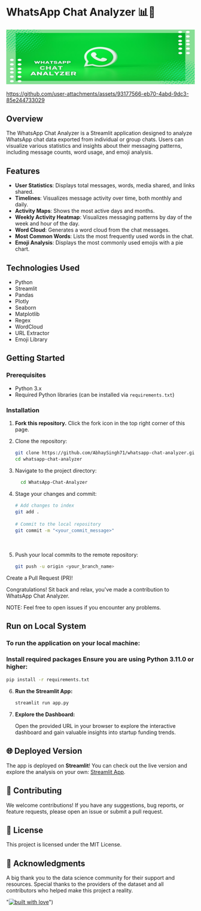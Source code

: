 # WhatsApp Chat Analyzer 📊💬

![WhatsApp Chat Analyzer](banner.jpeg)



https://github.com/user-attachments/assets/93177566-eb70-4abd-9dc3-85e244733029

## Overview

The WhatsApp Chat Analyzer is a Streamlit application designed to analyze WhatsApp chat data exported from individual or group chats. Users can visualize various statistics and insights about their messaging patterns, including message counts, word usage, and emoji analysis.

## Features

- **User Statistics**: Displays total messages, words, media shared, and links shared.
- **Timelines**: Visualizes message activity over time, both monthly and daily.
- **Activity Maps**: Shows the most active days and months.
- **Weekly Activity Heatmap**: Visualizes messaging patterns by day of the week and hour of the day.
- **Word Cloud**: Generates a word cloud from the chat messages.
- **Most Common Words**: Lists the most frequently used words in the chat.
- **Emoji Analysis**: Displays the most commonly used emojis with a pie chart.

## Technologies Used

- Python
- Streamlit
- Pandas
- Plotly
- Seaborn
- Matplotlib
- Regex
- WordCloud
- URL Extractor
- Emoji Library

## Getting Started

### Prerequisites

- Python 3.x
- Required Python libraries (can be installed via `requirements.txt`)

### Installation

1. **Fork this repository.** Click the fork icon in the top right corner of this page.

2. Clone the repository:
   ```bash
   git clone https://github.com/AbhaySingh71/whatsapp-chat-analyzer.git
   cd whatsapp-chat-analyzer

3. Navigate to the project directory:
   ```bash
     cd WhatsApp-Chat-Analyzer

4. Stage your changes and commit:
   ```bash
   # Add changes to index
   git add .

   # Commit to the local repository
   git commit -m "<your_commit_message>"

    
5. Push your local commits to the remote repository:
    ```bash
    git push -u origin <your_branch_name>


Create a Pull Request (PR)!

Congratulations! Sit back and relax, you've made a contribution to WhatsApp Chat Analyzer.

NOTE: Feel free to open issues if you encounter any problems.



## Run on Local System

### To run the application on your local machine:

### Install required packages  Ensure you are using Python 3.11.0 or higher:
  ```bash
 pip install -r requirements.txt
  ```
6. **Run the Streamlit App:**

    ```bash
    streamlit run app.py
    ```

7. **Explore the Dashboard:**

    Open the provided URL in your browser to explore the interactive dashboard and gain valuable insights into startup funding trends.

## 🌐 Deployed Version

The app is deployed on **Streamlit**! You can check out the live version and explore the analysis on your own: [Streamlit App](https://whatsapp-chat-analyzers.streamlit.app/).

## 🤝 Contributing

We welcome contributions! If you have any suggestions, bug reports, or feature requests, please open an issue or submit a pull request.

## 📄 License

This project is licensed under the MIT License.

## 🙏 Acknowledgments

A big thank you to the data science community for their support and resources. Special thanks to the providers of the dataset and all contributors who helped make this project a reality.

"[![built with love](https://forthebadge.com/images/badges/built-with-love.svg)](https://www.linkedin.com/in/abhay-singh-050a5b293/)")
   

